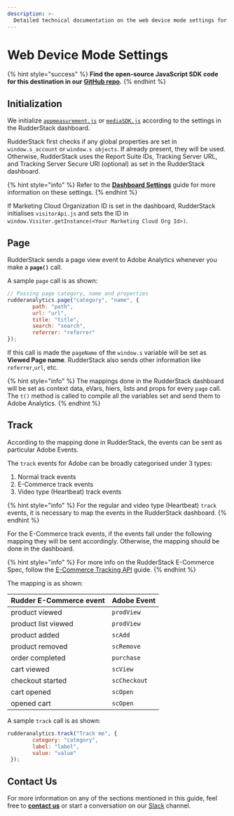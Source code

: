 ```yaml
---
description: >-
  Detailed technical documentation on the web device mode settings for Adobe Analytics destination.
---
```


# Web Device Mode Settings

{% hint style="success" %}
**Find the open-source JavaScript SDK code for this destination in our** [**GitHub repo**](https://github.com/rudderlabs/rudder-sdk-js/tree/adobe-analytics-dest-prod-staging/integrations/AdobeAnalytics)**.**
{% endhint %}

## Initialization

We initialize [`appmeasurement.js`](https://cdn.rudderlabs.com/adobe-analytics-js/adobe-analytics-js.js) or [`mediaSDK.js`](https://cdn.rudderlabs.com/adobe-analytics-js/adobe-analytics-js-heartbeat.js) according to the settings in the RudderStack dashboard. 

RudderStack first checks if any global properties are set in `window.s_account` or `window.s objects`. If already present, they will be used. Otherwise, RudderStack uses the Report Suite IDs, Tracking Server URL, and Tracking Server Secure URl (optional) as set in the RudderStack dashboard.

{% hint style="info" %}
Refer to the [**Dashboard Settings**]() guide for more information on these settings.
{% endhint %}

If Marketing Cloud Organization ID is set in the dashboard, RudderStack initialises `visitorApi.js` and sets the ID in `window.Visitor.getInstance(<Your Marketing Cloud Org Id>)`.

## Page

RudderStack sends a page view event to Adobe Analytics whenever you make a **`page()`** call.

A sample `page` call is as shown:

```javascript
// Passing page category, name and properties
rudderanalytics.page("category", "name", {
        path: "path",
        url: "url",
        title: "title",
        search: "search",
        referrer: "referrer"
});
```

If this call is made the `pageName` of the `window.s` variable will be set as **Viewed Page name**. RudderStack also sends other information like `referrer`,`url`, etc.

{% hint style="info" %}
The mappings done in the RudderStack dashboard will be set as context data, eVars, hiers, lists and props for every `page` call. The `t()` method is called to compile all the variables set and send them to Adobe Analytics.
{% endhint %}


## Track

According to the mapping done in RudderStack, the events can be sent as particular Adobe Events.

The `track` events for Adobe can be broadly categorised under 3 types:

1. Normal track events
2. E-Commerce track events
3. Video type (Heartbeat) track events

{% hint style="info" %}
For the regular and video type (Heartbeat) `track` events, it is necessary to map the events in the RudderStack dashboard.
{% endhint %}

For the E-Commerce track events, if the events fall under the following mapping they will be sent accordingly. Otherwise, the mapping should be done in the dashboard.

{% hint style="info" %}
For more info on the RudderStack E-Commerce Spec, follow the [E-Commerce Tracking API](https://docs.rudderstack.com/rudderstack-api-spec/rudderstack-ecommerce-events-specification) guide.
{% endhint %}

The mapping is as shown:

| Rudder E-Commerce event | Adobe Event |
| :--- | :--- |
| product viewed | `prodView` |
| product list viewed  | `prodView` |
| product added | `scAdd` |
| product removed | `scRemove` |
| order completed | `purchase` |
| cart viewed | `scView` |
| checkout started | `scCheckout` |
| cart opened | `scOpen` |
| opened cart | `scOpen` |

A sample `track` call is as shown:

```javascript
rudderanalytics.track("Track me", {
        category: "category",
        label: "label",
        value: "value"
 });
```

## Contact Us

For more information on any of the sections mentioned in this guide, feel free to [**contact us**](mailto:%20docs@rudderstack.com) or start a conversation on our [Slack](https://resources.rudderstack.com/join-rudderstack-slack) channel.


